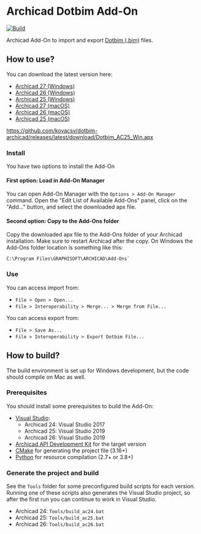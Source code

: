 # Archicad Dotbim Add-On

[![Build](https://github.com/kovacsv/dotbim-archicad/actions/workflows/build.yml/badge.svg)](https://github.com/kovacsv/dotbim-archicad/actions/workflows/build.yml)

Archicad Add-On to import and export [Dotbim (.bim)](https://dotbim.net) files.

## How to use?

You can download the latest version here:
- [Archicad 27 (Windows)](https://github.com/kovacsv/dotbim-archicad/releases/latest/download/DotbimAddOn-27_Release_WIN.zip)
- [Archicad 26 (Windows)](https://github.com/kovacsv/dotbim-archicad/releases/latest/download/DotbimAddOn-26_Release_WIN.zip)
- [Archicad 25 (Windows)](https://github.com/kovacsv/dotbim-archicad/releases/latest/download/DotbimAddOn-25_Release_WIN.zip)
- [Archicad 27 (macOS)](https://github.com/kovacsv/dotbim-archicad/releases/latest/download/DotbimAddOn-27_Release_MAC.zip)
- [Archicad 26 (macOS)](https://github.com/kovacsv/dotbim-archicad/releases/latest/download/DotbimAddOn-26_Release_MAC.zip)
- [Archicad 25 (macOS)](https://github.com/kovacsv/dotbim-archicad/releases/latest/download/DotbimAddOn-25_Release_MAC.zip)

https://github.com/kovacsv/dotbim-archicad/releases/latest/download/Dotbim_AC25_Win.apx

### Install

You have two options to install the Add-On

#### First option: Load in Add-On Manager

You can open Add-On Manager with the `Options > Add-On Manager` command. Open the "Edit List of Available Add-Ons" panel, click on the "Add..." button, and select the downloaded apx file.

#### Second option: Copy to the Add-Ons folder

Copy the downloaded apx file to the Add-Ons folder of your Archicad installation. Make sure to restart Archicad after the copy. On Windows the Add-Ons folder location is something like this:
```
C:\Program Files\GRAPHISOFT\ARCHICAD\Add-Ons`
```

### Use

You can access import from:
- `File > Open > Open...`
- `File > Interoperability > Merge... > Merge from File...`

You can access export from:
- `File > Save As...`
- `File > Interoperability > Export Dotbim File...`

## How to build?

The build environment is set up for Windows development, but the code should compile on Mac as well.

### Prerequisites

You should install some prerequisites to build the Add-On:
- [Visual Studio](https://visualstudio.microsoft.com/downloads):
  - Archicad 24: Visual Studio 2017
  - Archicad 25: Visual Studio 2019
  - Archicad 26: Visual Studio 2019
- [Archicad API Development Kit](https://archicadapi.graphisoft.com) for the target version
- [CMake](https://cmake.org) for generating the project file (3.16+)
- [Python](https://www.python.org) for resource compilation (2.7+ or 3.8+)

### Generate the project and build

See the `Tools` folder for some preconfigured build scripts for each version. Running one of these scripts also generates the Visual Studio project, so after the first run you can continue to work in Visual Studio.
- Archicad 24: `Tools/build_ac24.bat`
- Archicad 25: `Tools/build_ac25.bat`
- Archicad 26: `Tools/build_ac26.bat`
